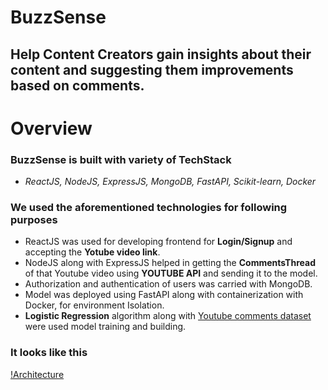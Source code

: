 # BuzzSense

## Help **Content Creators** gain insights about their content and suggesting them improvements based on comments.

# Overview
### BuzzSense is built with variety of TechStack
- *ReactJS, NodeJS, ExpressJS, MongoDB, FastAPI, Scikit-learn, Docker*

### We used the aforementioned technologies for following purposes
- ReactJS was used for developing frontend for **Login/Signup** and accepting the **Yotube video link**.
- NodeJS along with ExpressJS helped in getting the **CommentsThread** of that Youtube video using **YOUTUBE API** and sending it to the model.
- Authorization and authentication of users was carried with MongoDB.
- Model was deployed using FastAPI along with containerization with Docker, for environment Isolation.
- **Logistic Regression** algorithm along with [Youtube comments dataset](model\yt_data.csv) were used model training and building.

### It looks like this
[!Architecture](\client\src\assets\architecture.png)

